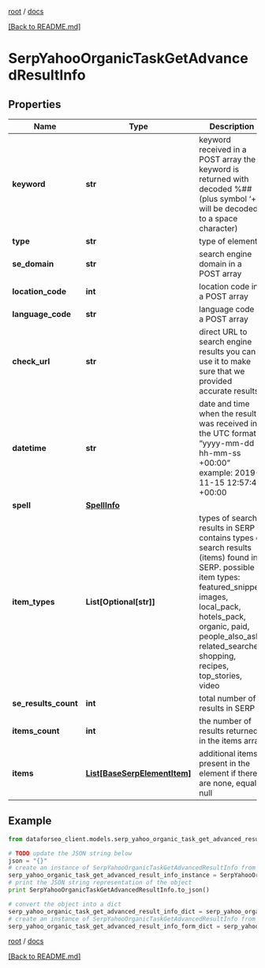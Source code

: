 [root](./../ "root") / [docs](./ "docs")

[[Back to README.md]](./../README.md "[Back to README.md]")

# SerpYahooOrganicTaskGetAdvancedResultInfo

## Properties

Name | Type | Description | Notes
------------ | ------------- | ------------- | -------------
**keyword** | **str** | keyword received in a POST array the keyword is returned with decoded %## (plus symbol ‘+’ will be decoded to a space character) | [optional]
**type** | **str** | type of element | [optional]
**se_domain** | **str** | search engine domain in a POST array | [optional]
**location_code** | **int** | location code in a POST array | [optional]
**language_code** | **str** | language code in a POST array | [optional]
**check_url** | **str** | direct URL to search engine results you can use it to make sure that we provided accurate results | [optional]
**datetime** | **str** | date and time when the result was received in the UTC format: “yyyy-mm-dd hh-mm-ss +00:00” example: 2019-11-15 12:57:46 +00:00 | [optional]
**spell** | [**SpellInfo**](SpellInfo.md) |  | [optional]
**item_types** | **List[Optional[str]]** | types of search results in SERP contains types of search results (items) found in SERP. possible item types: featured_snippet, images, local_pack, hotels_pack, organic, paid, people_also_ask, related_searches, shopping, recipes, top_stories, video | [optional]
**se_results_count** | **int** | total number of results in SERP | [optional]
**items_count** | **int** | the number of results returned in the items array | [optional]
**items** | [**List[BaseSerpElementItem]**](BaseSerpElementItem.md) | additional items present in the element if there are none, equals null | [optional]

## Example

```python
from dataforseo_client.models.serp_yahoo_organic_task_get_advanced_result_info import SerpYahooOrganicTaskGetAdvancedResultInfo

# TODO update the JSON string below
json = "{}"
# create an instance of SerpYahooOrganicTaskGetAdvancedResultInfo from a JSON string
serp_yahoo_organic_task_get_advanced_result_info_instance = SerpYahooOrganicTaskGetAdvancedResultInfo.from_json(json)
# print the JSON string representation of the object
print SerpYahooOrganicTaskGetAdvancedResultInfo.to_json()

# convert the object into a dict
serp_yahoo_organic_task_get_advanced_result_info_dict = serp_yahoo_organic_task_get_advanced_result_info_instance.to_dict()
# create an instance of SerpYahooOrganicTaskGetAdvancedResultInfo from a dict
serp_yahoo_organic_task_get_advanced_result_info_form_dict = serp_yahoo_organic_task_get_advanced_result_info.from_dict(serp_yahoo_organic_task_get_advanced_result_info_dict)
```

  

[root](./../ "root") / [docs](./ "docs")

[[Back to README.md]](./../README.md "[Back to README.md]")